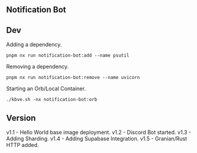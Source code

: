## Notification Bot

## Dev

Adding a dependency.
```shell
pnpm nx run notification-bot:add --name psutil
```

Removing a dependency.
```shell
pnpm nx run notification-bot:remove --name uvicorn
```

Starting an Orb/Local Container.
```shell
./kbve.sh -nx notification-bot:orb
```


## Version

v1.1 - Hello World base image deployment.
v1.2 - Discord Bot started.
v1.3 - Adding Sharding.
v1.4 - Adding Supabase Integration.
v1.5 - Granian/Rust HTTP added.